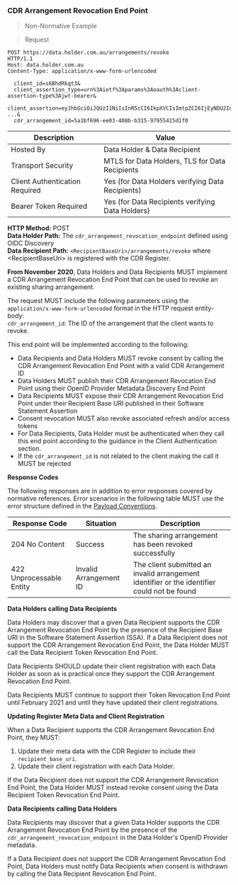 ### CDR Arrangement Revocation End Point

> Non-Normative Example

>Request

```
POST https://data.holder.com.au/arrangements/revoke
HTTP/1.1
Host: data.holder.com.au
Content-Type: application/x-www-form-urlencoded

  client_id=s6BhdRkqt3&
  client_assertion_type=urn%3Aietf%3Aparams%3Aoauth%3Aclient-assertion-type%3Ajwt-bearer&
  client_assertion=eyJhbGciOiJQUzI1NiIsInR5cCI6IkpXVCIsImtpZCI6IjEyNDU2In0.ey ...&
  cdr_arrangement_id=5a1bf696-ee03-408b-b315-97955415d1f0
```

| Description | Value   |
|---|---|
| Hosted By  | Data Holder & Data Recipient  |
|  Transport Security |  MTLS for Data Holders, TLS for Data Recipients |
| Client Authentication Required | Yes (for Data Holders verifying Data Recipients) |
| Bearer Token Required| Yes (for Data Recipients verifying Data Holders) |

**HTTP Method:** POST<br/>
**Data Holder Path:** The ``cdr_arrangement_revocation_endpoint`` defined using OIDC Discovery<br/>
**Data Recipient Path:** ``<RecipientBaseUri>/arrangements/revoke`` where \<RecipientBaseUri\> is registered with the CDR Register.<br/>

**From November 2020**, Data Holders and Data Recipients MUST implement a CDR Arrangement Revocation End Point that can be used to revoke an existing sharing arrangement.

The request MUST include the following parameters using the ``application/x-www-form-urlencoded`` format in the HTTP request entity-body: <br/>
``cdr_arrangement_id``: The ID of the arrangement that the client wants to revoke.

This end point will be implemented according to the following:

* Data Recipients and Data Holders MUST revoke consent by calling the CDR Arrangement Revocation End Point  with a valid CDR Arrangement ID
* Data Holders MUST publish their CDR Arrangement Revocation End Point  using their OpenID Provider Metadata Discovery End Point
* Data Recipients MUST expose their CDR Arrangement Revocation End Point  under their Recipient Base URI published in their Software Statement Assertion
* Consent revocation MUST also revoke associated refresh and/or access tokens
* For Data Recipients, Data Holder must be authenticated when they call this end point according to the guidance in the Client Authentication section.
* If the ``cdr_arrangement_id`` is not related to the client making the call it MUST be rejected

**Response Codes**

The following responses are in addition to error responses covered by normative references. Error scenarios in the following table MUST use the error structure defined in the [Payload Conventions](#payload-conventions).

Response Code | Situation | Description
-- | -- | --
204 No Content | Success | The sharing arrangement has been revoked successfully
422 Unprocessable Entity | Invalid Arrangement ID | The client submitted an invalid arrangement identifier or the identifier could not be found

**Data Holders calling Data Recipients**

Data Holders may discover that a given Data Recipient supports the CDR Arrangement Revocation End Point  by the presence of the Recipient Base URI in the Software Statement Assertion (SSA). If a Data Recipient does not support the CDR Arrangement Revocation End Point, the Data Holder MUST call the Data Recipient Token Revocation End Point.

Data Recipients SHOULD update their client registration with each Data Holder as soon as is practical once they support the CDR Arrangement Revocation End Point.

Data Recipients MUST continue to support their Token Revocation End Point until February 2021 and until they have updated their client registrations.

**Updating Register Meta Data and Client Registration**

When a Data Recipient supports the CDR Arrangement Revocation End Point, they MUST:
1. Update their meta data with the CDR Register to include their ``recipient_base_uri``.
2. Update their client registration with each Data Holder.

If the Data Recipient does not support the CDR Arrangement Revocation End Point, the Data Holder MUST instead revoke consent using the Data Recipient Token Revocation End Point.

**Data Recipients calling Data Holders**

Data Recipients may discover that a given Data Holder supports the CDR Arrangement Revocation End Point by the presence of the ``cdr_arrangement_revocation_endpoint`` in the Data Holder's OpenID Provider metadata.

If a Data Recipient does not support the CDR Arrangement Revocation End Point, Data Holders must notify Data Recipients when consent is withdrawn by calling the Data Recipient Revocation End Point.
